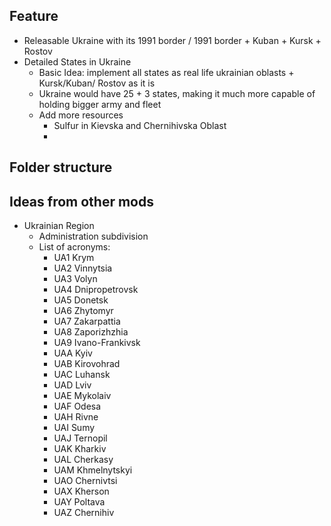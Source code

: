 ## Feature

- Releasable Ukraine with its 1991 border / 1991 border + Kuban + Kursk + Rostov
- Detailed States in Ukraine
  - Basic Idea: implement all states as real life ukrainian oblasts + Kursk/Kuban/
  Rostov as it is
  - Ukraine would have 25 + 3 states, making it much more capable of holding bigger army and fleet
  - Add more resources
    - Sulfur in Kievska and Chernihivska Oblast
    - 
## Folder structure


## Ideas from other mods
- Ukrainian Region
  - Administration subdivision
  - List of acronyms:
    - UA1 Krym
    - UA2 Vinnytsia
    - UA3 Volyn
    - UA4 Dnipropetrovsk
    - UA5 Donetsk
    - UA6 Zhytomyr
    - UA7 Zakarpattia
    - UA8 Zaporizhzhia
    - UA9 Ivano-Frankivsk
    - UAA Kyiv
    - UAB Kirovohrad
    - UAC Luhansk
    - UAD Lviv
    - UAE Mykolaiv
    - UAF Odesa
    - UAH Rivne
    - UAI Sumy
    - UAJ Ternopil
    - UAK Kharkiv
    - UAL Cherkasy
    - UAM Khmelnytskyi
    - UAO Chernivtsi
    - UAX Kherson
    - UAY Poltava
    - UAZ Chernihiv
